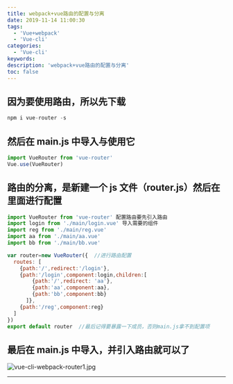```yaml
---
title: webpack+vue路由的配置与分离
date: 2019-11-14 11:00:30
tags:
  - 'Vue+webpack'
  - 'Vue-cli'
categories:
  - 'Vue-cli'
keywords:
description: 'webpack+vue路由的配置与分离'
toc: false
---
```


## 因为要使用路由，所以先下载

```js
npm i vue-router -s
```

## 然后在 main.js 中导入与使用它

```js
import VueRouter from 'vue-router'
Vue.use(VueRouter)
```

## 路由的分离，是新建一个 js 文件（router.js）然后在里面进行配置

```js
import VueRouter from 'vue-router' 配置路由要先引入路由
import login from './main/login.vue' 导入需要的组件
import reg from './main/reg.vue'
import aa from './main/aa.vue'
import bb from './main/bb.vue'

var router=new VueRouter({  //进行路由配置
  routes: [
    {path:'/',redirect:'/login'},
    {path:'/login',component:login,children:[
        {path:'/',redirect: 'aa'},
        {path:'aa',component:aa},
        {path:'bb',component:bb}
      ]},
    {path:'/reg',component:reg}
  ]
})
export default router  //最后记得要暴露一下成员，否则main.js拿不到配置项
```

## 最后在 main.js 中导入，并引入路由就可以了

![vue-cli-webpack-router1.jpg](https://i.loli.net/2019/11/15/AYw87JzDSyh9xKm.jpg)

---
